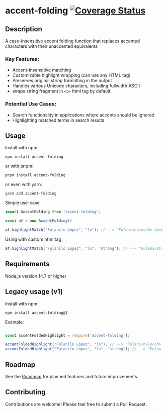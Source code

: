 # accent-folding [![Coverage Status](https://coveralls.io/repos/github/zr87/accent-folding/badge.svg?branch=main)](https://coveralls.io/github/zr87/accent-folding?branch=main)

## Description
A case-insensitive accent folding function that replaces accented characters with their unaccented equivalents

### Key Features:

- Accent-insensitive matching
- Customizable highlight wrapping (can use any HTML tag)
- Preserves original string formatting in the output
- Handles various Unicode characters, including fullwidth ASCII
- wraps string fragment in `<b>` html tag by default.

### Potential Use Cases:

- Search functionality in applications where accents should be ignored
- Highlighting matched terms in search results


## Usage

Install with npm:

```shell
npm install accent-folding
```

or  with pnpm:

```shell
pnpm install accent-folding
```
or even  with yarn:
```shell
yarn add accent-folding
```

Simple use-case

```js
import AccentFolding from 'accent-folding';

const af = new AccentFolding()

af.highlightMatch("Fulanilo López", "lo"); // --> "Fulani<b>lo</b> <b>Ló</b>pez"
```
Using with custom html tag

```js
af.highlightMatch("Fulanilo López", "lo", "strong"); // --> "Fulani<strong>lo</strong> <strong>Ló</strong>pez"
```

## Requirements

Node.js version 14.7 or higher


## Legacy usage (v1)

Install with npm:
```
npm install accent-folding@1
```

Example:
```js

const accentFoldedHighlight = require('accent-folding');

accentFoldedHighlight("Fulanilo López", "lo"); // --> "Fulani<b>lo</b> <b>Ló</b>pez"
accentFoldedHighlight("Fulanilo López", "lo", "strong"); // --> "Fulani<strong>lo</strong> <strong>Ló</strong>pez"

```

## Roadmap
See the [Roadmap](./ROADMAP.md "View the project roadmap") for planned features and future improvements.

## Contributing
Contributions are welcome! Please feel free to submit a Pull Request.
